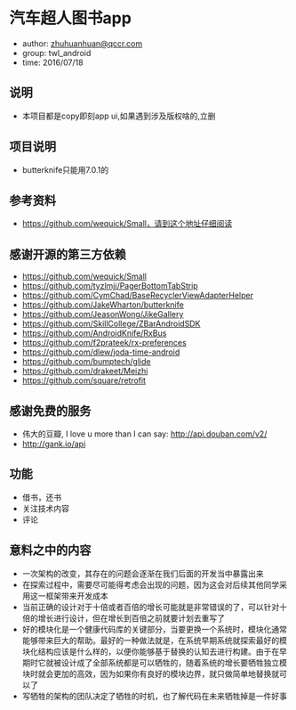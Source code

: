 # 汽车超人图书app
* author: zhuhuanhuan@qccr.com
* group: twl_android
* time: 2016/07/18

## 说明
* 本项目都是copy即刻app ui,如果遇到涉及版权啥的,立删

## 项目说明
* butterknife只能用7.0.1的

## 参考资料
* https://github.com/wequick/Small，请到这个地址仔细阅读

## 感谢开源的第三方依赖
* https://github.com/wequick/Small
* https://github.com/tyzlmjj/PagerBottomTabStrip
* https://github.com/CymChad/BaseRecyclerViewAdapterHelper
* https://github.com/JakeWharton/butterknife
* https://github.com/JeasonWong/JikeGallery
* https://github.com/SkillCollege/ZBarAndroidSDK
* https://github.com/AndroidKnife/RxBus
* https://github.com/f2prateek/rx-preferences
* https://github.com/dlew/joda-time-android
* https://github.com/bumptech/glide
* https://github.com/drakeet/Meizhi
* https://github.com/square/retrofit

## 感谢免费的服务
* 伟大的豆瓣, I love u more than I can say: http://api.douban.com/v2/
* http://gank.io/api


## 功能
* 借书，还书
* 关注技术内容
* 评论

## 意料之中的内容
* 一次架构的改变，其存在的问题会逐渐在我们后面的开发当中暴露出来
* 在探索过程中，需要尽可能得考虑会出现的问题，因为这会对后续其他同学采用这一框架带来开发成本
* 当前正确的设计对于十倍或者百倍的增长可能就是非常错误的了，可以针对十倍的增长进行设计，但在增长到百倍之前就要计划去重写了
* 好的模块化是一个健康代码库的关键部分，当要更换一个系统时，模块化通常能够带来巨大的帮助。最好的一种做法就是，在系统早期系统就探索最好的模块化结构应该是什么样的，以便你能够基于替换的认知去进行构建。由于在早期时它就被设计成了全部系统都是可以牺牲的，随着系统的增长要牺牲独立模块时就会更加的高效，因为如果你有良好的模块边界，就只做简单地替换就可以了
* 写牺牲的架构的团队决定了牺牲的时机，也了解代码在未来牺牲掉是一件好事